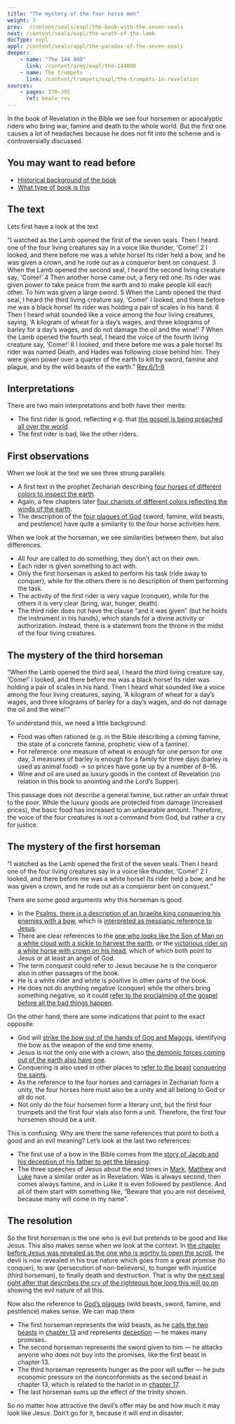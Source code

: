 ```yaml
---
title: "The mystery of the four horse men"
weight: 3
prev:  /content/seals/expl/the-book-with-the-seven-seals
next: /content/seals/expl/the-wrath-of-the-lamb
docType: expl
appl: /content/seals/appl/the-paradox-of-the-seven-seals
deeper:
    - name: "The 144 000"
      link: /content/army/expl/the-144000
    - name: The trumpets
      link: /content/trumpets/expl/the-trumpets-in-revelation
sources: 
    - pages: 370–395
      ref: beale_rev
---
```


In the book of Revelation in the Bible we see four horsemen or apocalyptic riders who bring war, famine and death to the whole world. But the first one causes a lot of headaches because he does not fit into the scheme and is controversially discussed.

## You may want to read before

<a name="11a6"></a>
- [Historical background of the book](/background/history/expl/pax-romana-key-to-understand-the-book-of-revelation)
- [What type of book is this](/background/literature/expl/the-book-of-revelation-how-to-read-it)

## The text

<a name="3b7c"></a>
Lets first have a look at the text

“I watched as the Lamb opened the first of the seven seals. Then I heard one of the four living creatures say in a voice like thunder, ‘Come!’ 2 I looked, and there before me was a white horse! Its rider held a bow, and he was given a crown, and he rode out as a conqueror bent on conquest. 3 When the Lamb opened the second seal, I heard the second living creature say, ‘Come!’ 4 Then another horse came out, a fiery red one. Its rider was given power to take peace from the earth and to make people kill each other. To him was given a large sword. 5 When the Lamb opened the third seal, I heard the third living creature say, ‘Come!’ I looked, and there before me was a black horse! Its rider was holding a pair of scales in his hand. 6 Then I heard what sounded like a voice among the four living creatures, saying, ‘A kilogram of wheat for a day’s wages, and three kilograms of barley for a day’s wages, and do not damage the oil and the wine!’ 7 When the Lamb opened the fourth seal, I heard the voice of the fourth living creature say, ‘Come!’ 8 I looked, and there before me was a pale horse! Its rider was named Death, and Hades was following close behind him. They were given power over a quarter of the earth to kill by sword, famine and plague, and by the wild beasts of the earth.” [Rev.6/1–8](https://www.bibleserver.com/NIV/Revelation6%3A1-8)

## Interpretations

<a name="1fbb"></a>
There are two main interpretations and both have their merits:

- The first rider is good, reflecting e.g. that [the gospel is being preached all over the world](https://www.bibleserver.com/NIV/Mark13%3A10).
- The first rider is bad, like the other riders.

## First observations

<a name="0edc"></a>
When we look at the text we see three strong parallels

- A first text in the prophet Zechariah describing [four horses of different colors to inspect the earth](https://www.bibleserver.com/NIV/Zechariah1%3A8-15).
- Again, a few chapters later [four chariots of different colors reflecting the winds of the earth](https://www.bibleserver.com/NIV/Zechariah6%3A1-8).
- The description of the [four plagues of God](https://www.bibleserver.com/NIV/Ezekiel14%3A12-23) (sword, famine, wild beasts, and pestilence) have quite a similarity to the four horse activities here.

When we look at the horseman, we see similarities between them, but also differences.

- All four are called to do something, they don’t act on their own.
- Each rider is given something to act with.
- Only the first horseman is asked to perform his task (ride away to conquer), while for the others there is no description of them performing the task.
- The activity of the first rider is very vague (conquer), while for the others it is very clear (bring, war, hunger, death).
- The third rider does not have the clause “and it was given” (but he holds the instrument in his hands), which stands for a divine activity or authorization. Instead, there is a statement from the throne in the midst of the four living creatures.

## The mystery of the third horseman

<a name="b488"></a>
“When the Lamb opened the third seal, I heard the third living creature say, ‘Come!’ I looked, and there before me was a black horse! Its rider was holding a pair of scales in his hand. Then I heard what sounded like a voice among the four living creatures, saying, ‘A kilogram of wheat for a day’s wages, and three kilograms of barley for a day’s wages, and do not damage the oil and the wine!’”

To understand this, we need a little background:

- Food was often rationed (e.g. in the Bible describing a coming famine, the state of a concrete famine, prophetic view of a famine).
- For reference: one measure of wheat is enough for one person for one day, 3 measures of barley is enough for a family for three days (barley is used as animal food) -&gt; so prices have gone up by a number of 8–16.
- Wine and oil are used as luxury goods in the context of Revelation (no relation in this book to anointing and the Lord’s Supper).

This passage does not describe a general famine, but rather an unfair threat to the poor. While the luxury goods are protected from damage (increased prices), the basic food has increased to an unbearable amount. Therefore, the voice of the four creatures is not a command from God, but rather a cry for justice.

## The mystery of the first horseman

<a name="bd9c"></a>
“I watched as the Lamb opened the first of the seven seals. Then I heard one of the four living creatures say in a voice like thunder, ‘Come!’ 2 I looked, and there before me was a white horse! Its rider held a bow, and he was given a crown, and he rode out as a conqueror bent on conquest.”

There are some good arguments why this horseman is good

- In the [Psalms, there is a description of an Israelite king conquering his enemies with a bow](https://www.bibleserver.com/NIV/Psalm45%3A5-6), which is [interpreted as messianic reference to Jesus](https://www.bibleserver.com/NIV/Hebrews1%3A8).
- There are clear references to the [one who looks like the Son of Man on a white cloud with a sickle to harvest the earth](https://www.bibleserver.com/NIV/Revelation14%3A14), or the [victorious rider on a white horse with crown on his head](https://www.bibleserver.com/NIV/Revelation19%3A11), which of which both point to Jesus or at least an angel of God.
- The term conquest could refer to Jesus because he is the conqueror also in other passages of the book.
- He is a white rider and white is positive in other parts of the book.
- He does not do anything negative (conquer) while the others bring something negative, so it could [refer to the proclaiming of the gospel before all the bad things happen](https://www.bibleserver.com/NIV/Mark13%3A10).

On the other hand, there are some indications that point to the exact opposite:

- God will [strike the bow out of the hands of Gog and Magogs](https://www.bibleserver.com/NIV/Ezekiel39%3A3), identifying the bow as the weapon of the end time enemy.
- Jesus is not the only one with a crown, also [the demonic forces coming out of the earth also have one](https://www.bibleserver.com/NIV/Revelation9%3A7).
- Conquering is also used in other places to [refer to the beast](https://www.bibleserver.com/NIV/Revelation13%3A7) [conquering the saints](https://www.bibleserver.com/NIV/Revelation11%3A7).
- As the reference to the four horses and carriages in Zechariah form a unity, the four horses here must also be a unity and all belong to God or all do not.
- Not only do the four horsemen form a literary unit, but the first four trumpets and the first four vials also form a unit. Therefore, the first four horsemen should be a unit.

This is confusing. Why are there the same references that point to both a good and an evil meaning? Let’s look at the last two references:

- The first use of a bow in the Bible comes from the [story of Jacob and his deception of his father to get the blessing](https://www.bibleserver.com/NIV/Genesis27).
- The three speeches of Jesus about the end times in [Mark](https://www.bibleserver.com/NIV/Mark13%3A5-9), [Matthew](https://www.bibleserver.com/NIV/Matthew24%3A4-8) and [Luke](https://www.bibleserver.com/NIV/Luke21%3A8-11) have a similar order as in Revelation: Was is always second, then comes always famine, and in Luke it is even followed by pestilence. And all of them start with something like, “Beware that you are not deceived, because many will come in my name”.

## The resolution

<a name="6235"></a>
So the first horseman is the one who is evil but pretends to be good and like Jesus. This also makes sense when we look at the context. In [the chapter before Jesus was revealed as the one who is worthy to open the scroll](https://www.bibleserver.com/NIV/Revelation5), the devil is now revealed in his true nature which goes from a great promise (to conquer), to war (persecution of non-believers), to hunger with injustice (third horseman), to finally death and destruction. That is why the [next seal right after that describes the cry of the righteous how long this will go on ](https://www.bibleserver.com/NIV/Revelation6%3A9-11)showing the evil nature of all this.

Now also the reference to [God’s plagues](https://www.bibleserver.com/NIV/Ezekiel14%3A12-23) (wild beasts, sword, famine, and pestilence) makes sense. We can map them

- The first horseman represents the wild beasts, as he [calls the two beasts](/content/beasts/expl/the-nature-of-the-beast-in-the-book-of-revelation) in [chapter 13](https://www.bibleserver.com/NIV/Revelation13) and represents [deception](https://www.bibleserver.com/NIV/2%20Corinthians11%3A14) — he makes many promises.
- The second horseman represents the sword given to him — he attacks anyone who does not buy into the promises, like the first beast in chapter 13.
- The third horseman represents hunger as the poor will suffer — he puts economic pressure on the nonconformists as the second beast in chapter 13, which is related to the harlot in in [chapter 17](https://www.bibleserver.com/NIV/Revelation17).
- The last horseman sums up the effect of the trinity shown.

So no matter how attractive the devil’s offer may be and how much it may look like Jesus. Don’t go for it, because it will end in disaster.
